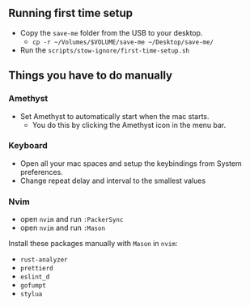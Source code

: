 ## Running first time setup
- Copy the `save-me` folder from the USB to your desktop.
  - `cp -r ~/Volumes/$VOLUME/save-me ~/Desktop/save-me/`
- Run the `scripts/stow-ignore/first-time-setup.sh`

## Things you have to do manually

### Amethyst
- Set Amethyst to automatically start when the mac starts.
   - You do this by clicking the Amethyst icon in the menu bar.

### Keyboard
- Open all your mac spaces and setup the keybindings from System preferences.
- Change repeat delay and interval to the smallest values

### Nvim
- open `nvim` and run `:PackerSync`
- open `nvim` and run `:Mason`

Install these packages manually with `Mason` in `nvim`:
- `rust-analyzer`
- `prettierd`
- `eslint_d`
- `gofumpt`
- `stylua`
